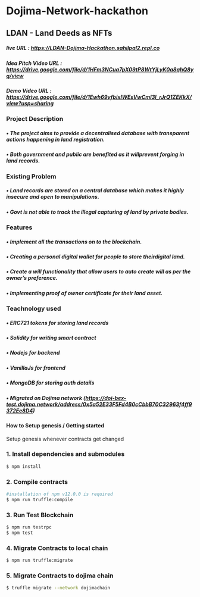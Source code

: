 # Dojima-Network-hackathon
## LDAN - Land Deeds as NFTs

##### live URL : https://LDAN-Dojima-Hackathon.sahilpal2.repl.co
##### Idea Pitch Video URL : https://drive.google.com/file/d/1HFm3NCua7pX09tP8WtYjLyK0a8qhQ8yq/view
##### Demo Video URL : https://drive.google.com/file/d/1Ewh69vfbixIWEsVwCmI3l_rJrQ1ZEKkX/view?usp=sharing

### Project Description
##### • The project aims to provide a decentralised database with transparent actions happening in land registration.
##### • Both government and public are benefited as it willprevent forging in land records.

### Existing Problem
##### • Land records are stored on a central database which makes it highly insecure and open to manipulations.
##### • Govt is not able to track the illegal capturing of land by private bodies.

### Features
##### • Implement all the transactions on to the blockchain.
##### • Creating a personal digital wallet for people to store theirdigital land.
##### • Create a will functionality that allow users to auto create will as per the owner’s preference.
##### • Implementing proof of owner certificate for their land asset.

### Teachnology used
##### • ERC721 tokens for storing land records
##### • Solidity for writing smart contract
##### • Nodejs for backend
##### • VanillaJs for frontend
##### • MongoDB for storing auth details
##### • Migrated on Dojima network (https://doj-bex-test.dojima.network/address/0x5a52E33F5Fd4B0cCbbB70C32963f4ff9372Ee8D4)

#### How to Setup genesis / Getting started

Setup genesis whenever contracts get changed

### 1. Install dependencies and submodules
```bash
$ npm install

```

### 2. Compile contracts
```bash
#installation of npm v12.0.0 is required
$ npm run truffle:compile
```

### 3. Run Test Blockchain
```bash
$ npm run testrpc
$ npm test
```

### 4. Migrate Contracts to local chain
```bash
$ npm run truffle:migrate
```

### 5. Migrate Contracts to dojima chain
```bash
$ truffle migrate --network dojimachain
```